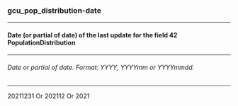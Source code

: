 ### gcu_pop_distribution-date



------
#### Date (or partial of date) of the last update for the field 42 PopulationDistribution



------
###### Date or partial of date. Format: YYYY, YYYYmm or YYYYmmdd.



------
20211231 Or 202112 Or 2021
